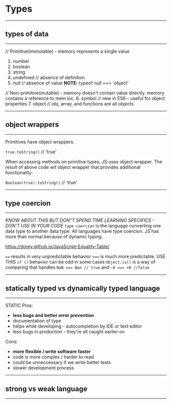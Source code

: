 # Types

---
## types of data
---
// Primitive(immutable) - memory represents a single value 
1. number
2. boolean
3. string     
4. undefined  // absence of definition
5. null       // absence of value  **NOTE:** typeof null === 'object'

// Non-primitive(mutable) - memory doesn't contain value directly.  memory contains a reference to mem loc.
6. symbol     // new in ES6 - useful for object properties
7. object     // obj, array, and functions are all objects

---
## object wrappers
---
Primitives have object wrappers.  

`true.toString()` // 'true'

When accessing methods on primitive types, JS uses object wrapper. The result of above code wit object wrapper that provides additional functionality:

`Boolean(true).toString()`  // 'true'

---
## type coercion
---
_KNOW ABOUT THIS BUT DON"T SPEND TIME LEARNING SPECIFICS - DON'T USE IN YOUR CODE_
`type coercion` is the language converting one data type to another data type.
All languages have type coercion.  JS has more than normal because of dynamic typing.

https://dorey.github.io/JavaScript-Equality-Table/

`==` results in very unpredictable behavior
`===` is much more predictable.  USE THIS
`if ()` behavior can be odd in some cases
`Object.is()` is a way of comparing that handles `NaN === Nan // true` and `-0 === +0 //false`

---
## statically typed vs dynamically typed language
---
STATIC
Pros:
- **less bugs and better error prevention**
- documentation of type
- helps while developing - autocompletion by IDE or text editor
- less bugs in production - they're all caught earlier on

Cons:
- **more flexible / write software faster**
- code is more complex / harder to read
- could be unneccessary if we write better tests
- slower development process

---
## strong vs weak language
---
